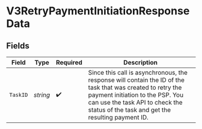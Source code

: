 # V3RetryPaymentInitiationResponseData


## Fields

| Field                                                                                                                                                                                                                                  | Type                                                                                                                                                                                                                                   | Required                                                                                                                                                                                                                               | Description                                                                                                                                                                                                                            |
| -------------------------------------------------------------------------------------------------------------------------------------------------------------------------------------------------------------------------------------- | -------------------------------------------------------------------------------------------------------------------------------------------------------------------------------------------------------------------------------------- | -------------------------------------------------------------------------------------------------------------------------------------------------------------------------------------------------------------------------------------- | -------------------------------------------------------------------------------------------------------------------------------------------------------------------------------------------------------------------------------------- |
| `TaskID`                                                                                                                                                                                                                               | *string*                                                                                                                                                                                                                               | :heavy_check_mark:                                                                                                                                                                                                                     | Since this call is asynchronous, the response will contain the ID of the task that was created to retry the payment initiation to the PSP. You can use the task API to check the status of the task and get the resulting payment ID.<br/> |